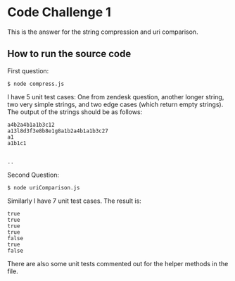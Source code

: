 # Code Challenge 1
This is the answer for the string compression and uri comparison.

## How to run the source code 
First question:

    $ node compress.js

I have 5 unit test cases: One from zendesk question, another longer string, two very simple strings, and two edge cases (which return empty strings). The output of the strings should be as follows:

    a4b2a4b1a1b3c12
    a13l8d3f3e8b8e1g8a1b2a4b1a1b3c27
    a1
    a1b1c1
    
    
    ..


Second Question:

	$ node uriComparison.js
	
Similarly I have 7 unit test cases.  The result is:

	true
	true
	true
	true
	false
	true
	false
	
There are also some unit tests commented out for the helper methods in the file.

